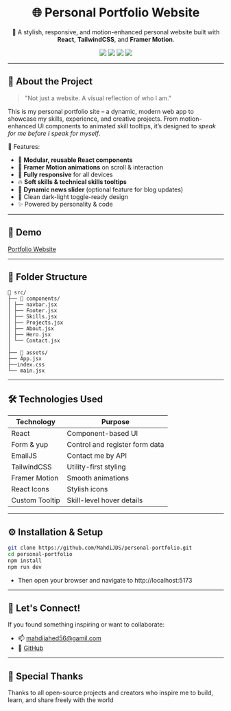 <h1 align="center">🌐 Personal Portfolio Website</h1>
<p align="center">
  🚀 A stylish, responsive, and motion-enhanced personal website built with <strong>React</strong>, <strong>TailwindCSS</strong>, and <strong>Framer Motion</strong>.  
</p>

<p align="center">
  <img src="https://img.shields.io/badge/Tech-React-blue?style=for-the-badge" />
  <img src="https://img.shields.io/badge/Styled%20with-TailwindCSS-38B2AC?style=for-the-badge" />
  <img src="https://img.shields.io/badge/Animations-Framer%20Motion-EC4899?style=for-the-badge" />
  <img src="https://img.shields.io/badge/Status-Complete-brightgreen?style=for-the-badge" />
</p>

---

## 🧠 About the Project

> "Not just a website. A visual reflection of who I am."

This is my personal portfolio site – a dynamic, modern web app to showcase my skills, experience, and creative projects. From motion-enhanced UI components to animated skill tooltips, it’s designed to *speak for me before I speak for myself*.

🌟 Features:
- 🧩 **Modular, reusable React components**
- 💫 **Framer Motion animations** on scroll & interaction
- 📱 **Fully responsive** for all devices
- 🔥 **Soft skills & technical skills tooltips**
- 📰 **Dynamic news slider** (optional feature for blog updates)
- 🎨 Clean dark-light toggle-ready design
- ✨ Powered by personality & code

---

## 🚀 Demo

[Portfolio Website](https://personal-portfolio-mocha-eta-77.vercel.app/)


---

## 📂 Folder Structure

```
📁 src/
├── 📁 components/
│ ├── navbar.jsx
│ ├── Footer.jsx
│ ├── Skills.jsx
│ ├── Projects.jsx
│ ├── About.jsx
│ ├── Hero.jsx
│ └── Contact.jsx
│
├── 📁 assets/
├── App.jsx
├──index.css
└── main.jsx
```

---

## 🛠️ Technologies Used

| Technology       | Purpose                          |
|------------------|----------------------------------|
| React            | Component-based UI               |
| Form & yup       | Control and register form data   |
| EmailJS          | Contact me by API                |
| TailwindCSS      | Utility-first styling            |
| Framer Motion    | Smooth animations                |
| React Icons      | Stylish icons                    |
| Custom Tooltip   | Skill-level hover details        |

---

## ⚙️ Installation & Setup

```bash
git clone https://github.com/MahdiJDS/personal-portfolio.git
cd personal-portfolio
npm install
npm run dev
```
- Then open your browser and navigate to http://localhost:5173

---



## 🤝 Let's Connect!

If you found something inspiring or want to collaborate:

- 📫 mahdijahed56@gamil.com
- 🐙 [GitHub](https://github.com/MahdiJDS) 

---

## 🧡 Special Thanks
Thanks to all open-source projects and creators who inspire me to build, learn, and share freely with the world